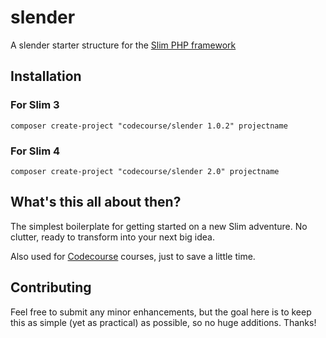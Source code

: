 # slender
A slender starter structure for the [Slim PHP framework](http://www.slimframework.com/)

## Installation

### For Slim 3

`composer create-project "codecourse/slender 1.0.2" projectname`

### For Slim 4

`composer create-project "codecourse/slender 2.0" projectname`

## What's this all about then?

The simplest boilerplate for getting started on a new Slim adventure. No clutter, ready to transform into your next big idea.

Also used for [Codecourse](https://www.codecourse.com) courses, just to save a little time.

## Contributing

Feel free to submit any minor enhancements, but the goal here is to keep this as simple (yet as practical) as possible, so no huge additions. Thanks!
